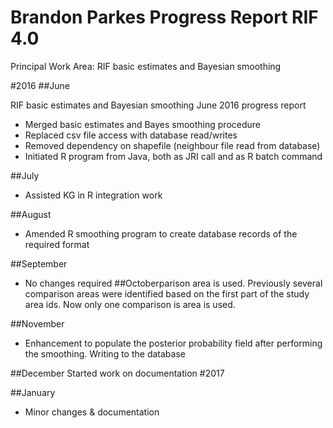 # Brandon Parkes Progress Report RIF 4.0

Principal Work Area: RIF basic estimates and Bayesian smoothing



#2016
##June

RIF basic estimates and Bayesian smoothing
June 2016 progress report
-	Merged basic estimates and Bayes smoothing procedure
-	Replaced csv file access with database read/writes
-	Removed dependency on shapefile (neighbour file read from database)
-	Initiated R program from Java, both as JRI call and as R batch command


##July
- Assisted KG in R integration work

##August
- Amended R smoothing program to create database records of the required format

##September
- No changes required
##Octoberparison area is used. Previously several comparison areas were identified based on the first part of the study area ids. Now only one comparison is area is used.

##November
- Enhancement to populate the posterior probability field after performing the smoothing. Writing to the database

##December
Started work on documentation
#2017

##January
- Minor changes & documentation
